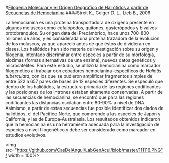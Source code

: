 #[Filogenia Molecular y el Origen Geográfico de Haliótidos a partir de Secuencias de Hemocianina](http://mollus.oxfordjournals.org/content/72/1/105.full)
####Streit K., Geiger D. L., Lieb B., 2006

La hemocianina es una proteína transportadora de oxígeno presente en algunos moluscos como cefalópodos, quitones, gasterópodos y bivalvos protobranquios. Su origen data del Precámbrico, hace unos 700-800 millones de años, y es considerada una proteína trazadora de la evolución de los moluscos, ya que apareció antes de que éstos de dividieran en clases.
	Los haliótidos han sido materia de investigación sobre su origen y filogenia, intentado discriminar entre especies a partir de su morfología, alozimas (formas alternativas de una enzima), nuevos datos genéticos y microsatélites.
	Para este estudio, se utilizó la hemocianina como marcador filogenético al trabajar con cebadores hemocianina-específicos de *Haliotis tuberculata*, con los que se pudieron amplificar fragmentos simples de entre 522 a 657 pares de bases de 12 especies diferentes.
	Se especuló que dentro de los haliótidos, la estructura primaria de las regiones codificantes y las posiciones de los intrones estaban altamente conservadas. A partir de las secuencias de hemocianina, se encontró que para las regiones codificantes las distancias oscilaban entre 80-90% a nivel de DNA. Asimismo, a partir de estas secuencias fue posible identificar dos clados de haliótidos, el del Pacífico Norte, que comprende a las especies de Japón y California, y las de Europa-Australasia.
	Los resultados obtenidos indicaron que la hemocianina es una herramienta adecuada para la investigación de especies a nivel filogenético y debe ser considerado como marcador en estudios evolutivos.

<img src="https://github.com/CasDelAngui/LabGenAcui/blob/master/111116.PNG"/ width = 100%>
